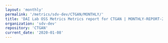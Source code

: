 ```yaml
---
layout: 'monthly'
permalink: '/metrics/sdv-dev/CTGAN/MONTHLY/'
title: 'DAI Lab OSS Metrics Metrics report for CTGAN | MONTHLY-REPORT-2020-01-08'
organization: 'sdv-dev'
repository: 'CTGAN'
current_date: '2020-01-08'
---
```

